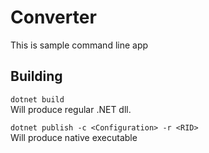 # Converter
This is sample command line app
## Building

`dotnet build`  
Will produce regular .NET dll.

`dotnet publish -c <Configuration> -r <RID>`  
Will produce native executable
